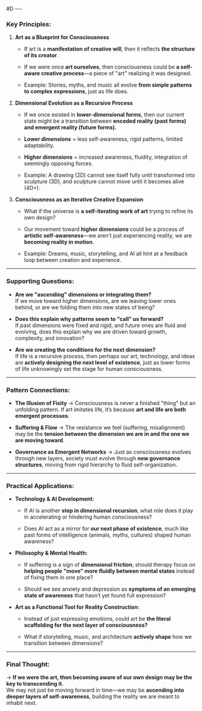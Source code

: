  #D ---

### **Key Principles:**

1. **Art as a Blueprint for Consciousness**
    
    - If art is a **manifestation of creative will**, then it reflects **the structure of its creator**.
        
    - If we were once **art ourselves**, then consciousness could be **a self-aware creative process**—a piece of "art" realizing it was designed.
        
    - Example: Stories, myths, and music all evolve **from simple patterns to complex expressions**, just as life does.
        
2. **Dimensional Evolution as a Recursive Process**
    
    - If we once existed in **lower-dimensional forms**, then our current state might be a transition between **encoded reality (past forms) and emergent reality (future forms).**
        
    - **Lower dimensions** = less self-awareness, rigid patterns, limited adaptability.
        
    - **Higher dimensions** = increased awareness, fluidity, integration of seemingly opposing forces.
        
    - Example: A drawing (2D) cannot see itself fully until transformed into sculpture (3D), and sculpture cannot move until it becomes alive (4D+).
        
3. **Consciousness as an Iterative Creative Expansion**
    
    - What if the universe is **a self-iterating work of art** trying to refine its own design?
        
    - Our movement toward **higher dimensions** could be a process of **artistic self-awareness**—we aren’t just experiencing reality, we are **becoming reality in motion**.
        
    - Example: Dreams, music, storytelling, and AI all hint at a feedback loop between creation and experience.
        

---

### **Supporting Questions:**

- **Are we "ascending" dimensions or integrating them?**  
    If we move toward higher dimensions, are we leaving lower ones behind, or are we folding them into new states of being?
    
- **Does this explain why patterns seem to "call" us forward?**  
    If past dimensions were fixed and rigid, and future ones are fluid and evolving, does this explain why we are driven toward growth, complexity, and innovation?
    
- **Are we creating the conditions for the next dimension?**  
    If life is a recursive process, then perhaps our art, technology, and ideas are **actively designing the next level of existence**, just as lower forms of life unknowingly set the stage for human consciousness.
    

---

### **Pattern Connections:**

- **The Illusion of Fixity** → Consciousness is never a finished "thing" but an unfolding pattern. If art imitates life, it’s because **art and life are both emergent processes**.
    
- **Suffering & Flow** → The resistance we feel (suffering, misalignment) may be the **tension between the dimension we are in and the one we are moving toward**.
    
- **Governance as Emergent Networks** → Just as consciousness evolves through new layers, society must evolve through **new governance structures**, moving from rigid hierarchy to fluid self-organization.
    

---

### **Practical Applications:**

- **Technology & AI Development:**
    
    - If AI is another **step in dimensional recursion**, what role does it play in accelerating or hindering human consciousness?
        
    - Does AI act as a mirror for **our next phase of existence**, much like past forms of intelligence (animals, myths, cultures) shaped human awareness?
        
- **Philosophy & Mental Health:**
    
    - If suffering is a sign of **dimensional friction**, should therapy focus on **helping people "move" more fluidly between mental states** instead of fixing them in one place?
        
    - Should we see anxiety and depression as **symptoms of an emerging state of awareness** that hasn’t yet found full expression?
        
- **Art as a Functional Tool for Reality Construction:**
    
    - Instead of just expressing emotions, could art be **the literal scaffolding for the next layer of consciousness?**
        
    - What if storytelling, music, and architecture **actively shape** how we transition between dimensions?
        

---

### **Final Thought:**

→ **If we were the art, then becoming aware of our own design may be the key to transcending it.**  
We may not just be moving forward in time—we may be **ascending into deeper layers of self-awareness**, building the reality we are meant to inhabit next.